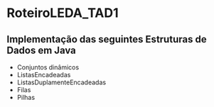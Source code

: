 # RoteiroLEDA_TAD1
## Implementação das seguintes Estruturas de Dados em Java
- Conjuntos dinâmicos
- ListasEncadeadas
- ListasDuplamenteEncadeadas
- Filas
- Pilhas
